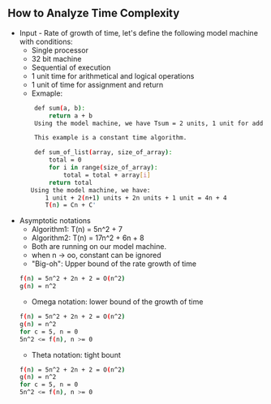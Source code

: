 ## How to Analyze Time Complexity
* Input - Rate of growth of time, let's define the following model machine with conditions:
  * Single processor
  * 32 bit machine
  * Sequential of execution
  * 1 unit time for arithmetical and logical operations
  * 1 unit of time for assignment and return
  * Exmaple:
  ```bash
      def sum(a, b):
          return a + b
      Using the model machine, we have Tsum = 2 units, 1 unit for add op, 1 unit for return

      This example is a constant time algorithm.

      def sum_of_list(array, size_of_array):
          total = 0
          for i in range(size_of_array):
              total = total + array[i]
          return total
     Using the model machine, we have:
         1 unit + 2(n+1) units + 2n units + 1 unit = 4n + 4
         T(n) = Cn + C'
  ```
* Asymptotic notations
  * Algorithm1: T(n) = 5n^2 + 7
  * Algorithm2: T(n) = 17n^2 + 6n + 8
  * Both are running on our model machine.
  * when n -> oo, constant can be ignored
  * "Big-oh": Upper bound of the rate growth of time
  ```bash
  f(n) = 5n^2 + 2n + 2 = O(n^2)
  g(n) = n^2
  ```
  * Omega notation: lower bound of the growth of time
  ```bash
  f(n) = 5n^2 + 2n + 2 = O(n^2)
  g(n) = n^2
  for c = 5, n = 0
  5n^2 <= f(n), n >= 0
  ```
  * Theta notation: tight bount
  ```bash
  f(n) = 5n^2 + 2n + 2 = O(n^2)
  g(n) = n^2
  for c = 5, n = 0
  5n^2 <= f(n), n >= 0
  ```